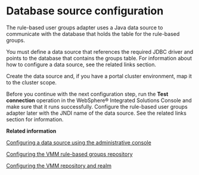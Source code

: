 # Database source configuration

The rule-based user groups adapter uses a Java data source to communicate with the database that holds the table for the rule-based groups.

You must define a data source that references the required JDBC driver and points to the database that contains the groups table. For information about how to configure a data source, see the related links section.

Create the data source and, if you have a portal cluster environment, map it to the cluster scope.

Before you continue with the next configuration step, run the **Test connection** operation in the WebSphere® Integrated Solutions Console and make sure that it runs successfully. Configure the rule-based user groups adapter later with the JNDI name of the data source. See the related links section for information.


**Related information**  


[Configuring a data source using the administrative console](https://www.ibm.com/docs/en/was-nd/9.0.5?topic=mrifrc-configuring-property-extension-repository-in-federated-repository-configuration)

[Configuring the VMM rule-based groups repository](../admin-system/rbug_cfg_vmm_repos.md)

[Configuring the VMM repository and realm](../admin-system/rbug_cfg_vmm_rps_rlm.md)

